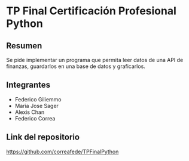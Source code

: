 # TP Final Certificación Profesional Python

## Resumen

Se pide implementar un programa que permita leer datos de una API de finanzas, guardarlos en una base de datos y graficarlos.

## Integrantes

- Federico Giliemmo
- Maria Jose Sager
- Alexis Chan
- Federico Correa

## Link del repositorio

https://github.com/correafede/TPFinalPython
